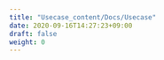```yaml
---
title: "Usecase_content/Docs/Usecase"
date: 2020-09-16T14:27:23+09:00
draft: false
weight: 0
---
```


